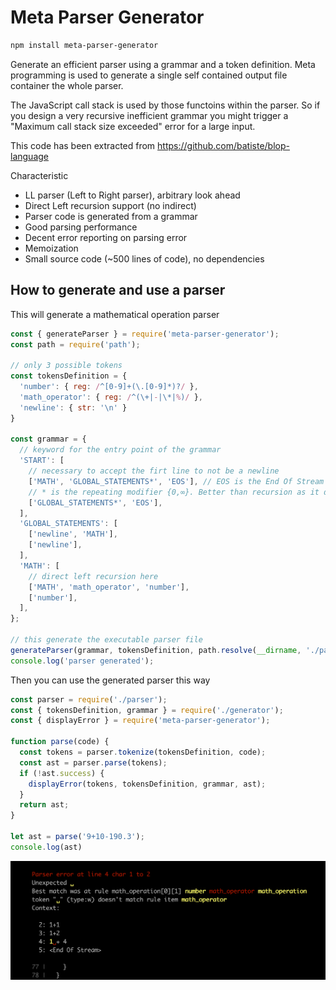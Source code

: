 # Meta Parser Generator

```bash
npm install meta-parser-generator
```

Generate an efficient parser using a grammar and a token definition.
Meta programming is used to generate a single self contained output file container the whole parser.

The JavaScript call stack is used by those functoins within the parser. So if you design a very recursive inefficient grammar you might trigger a "Maximum call stack size exceeded" error for a large input.

This code has been extracted from https://github.com/batiste/blop-language

Characteristic

  * LL parser (Left to Right parser), arbitrary look ahead
  * Direct Left recursion support (no indirect)
  * Parser code is generated from a grammar
  * Good parsing performance
  * Decent error reporting on parsing error
  * Memoization
  * Small source code (~500 lines of code), no dependencies
  
## How to generate and use a parser

This will generate a mathematical operation parser
  
```javascript
const { generateParser } = require('meta-parser-generator');
const path = require('path');

// only 3 possible tokens
const tokensDefinition = {
  'number': { reg: /^[0-9]+(\.[0-9]*)?/ },
  'math_operator': { reg: /^(\+|-|\*|%)/ },
  'newline': { str: '\n' }
}

const grammar = {
  // keyword for the entry point of the grammar
  'START': [
    // necessary to accept the firt line to not be a newline
    ['MATH', 'GLOBAL_STATEMENTS*', 'EOS'], // EOS is the End Of Stream token, added automatically by the tokenizer
    // * is the repeating modifier {0,∞}. Better than recursion as it does not use the call stack
    ['GLOBAL_STATEMENTS*', 'EOS'],
  ],
  'GLOBAL_STATEMENTS': [
    ['newline', 'MATH'],
    ['newline'],
  ],
  'MATH': [
    // direct left recursion here
    ['MATH', 'math_operator', 'number'],
    ['number'],
  ],
};

// this generate the executable parser file
generateParser(grammar, tokensDefinition, path.resolve(__dirname, './parser.js'));
console.log('parser generated');
```

Then you can use the generated parser this way

```javascript
const parser = require('./parser');
const { tokensDefinition, grammar } = require('./generator');
const { displayError } = require('meta-parser-generator');

function parse(code) {
  const tokens = parser.tokenize(tokensDefinition, code);
  const ast = parser.parse(tokens);
  if (!ast.success) {
    displayError(tokens, tokensDefinition, grammar, ast);
  }
  return ast;
}

let ast = parse('9+10-190.3');
console.log(ast)
```

<img src="/error.png" width="800">
